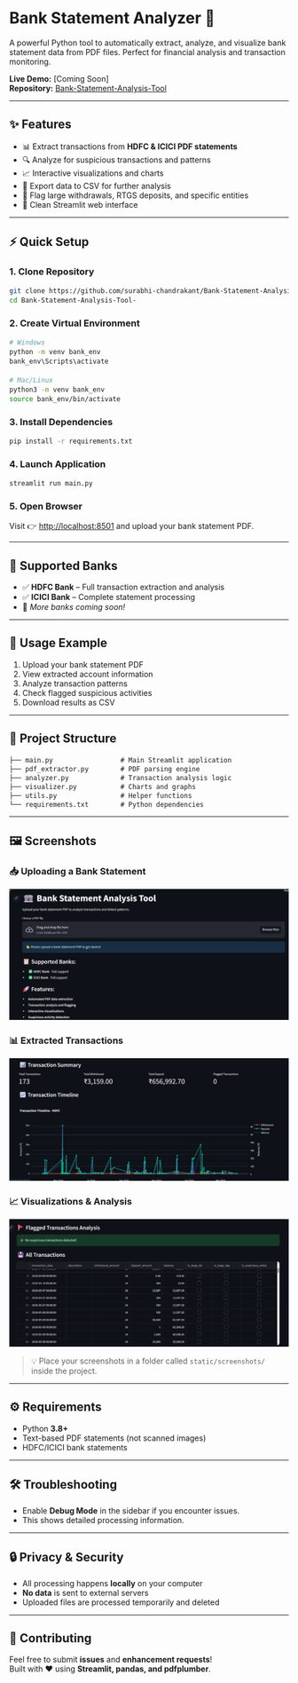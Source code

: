 # Bank Statement Analyzer 🏦

A powerful Python tool to automatically extract, analyze, and visualize bank statement data from PDF files. Perfect for financial analysis and transaction monitoring.

**Live Demo:** [Coming Soon]  
**Repository:** [Bank-Statement-Analysis-Tool](https://github.com/surabhi-chandrakant/Bank-Statement-Analysis-Tool-)

---

## ✨ Features

- 📊 Extract transactions from **HDFC & ICICI PDF statements**
- 🔍 Analyze for suspicious transactions and patterns
- 📈 Interactive visualizations and charts
- 💾 Export data to CSV for further analysis
- 🚩 Flag large withdrawals, RTGS deposits, and specific entities
- 🎯 Clean Streamlit web interface

---

## ⚡ Quick Setup

### 1. Clone Repository
```bash
git clone https://github.com/surabhi-chandrakant/Bank-Statement-Analysis-Tool-.git
cd Bank-Statement-Analysis-Tool-
```

### 2. Create Virtual Environment
```bash
# Windows
python -m venv bank_env
bank_env\Scripts\activate

# Mac/Linux
python3 -m venv bank_env
source bank_env/bin/activate
```

### 3. Install Dependencies
```bash
pip install -r requirements.txt
```

### 4. Launch Application
```bash
streamlit run main.py
```

### 5. Open Browser
Visit 👉 [http://localhost:8501](http://localhost:8501) and upload your bank statement PDF.

---

## 🏦 Supported Banks

- ✅ **HDFC Bank** – Full transaction extraction and analysis  
- ✅ **ICICI Bank** – Complete statement processing  
- 🔄 *More banks coming soon!*  

---

## 📌 Usage Example

1. Upload your bank statement PDF  
2. View extracted account information  
3. Analyze transaction patterns  
4. Check flagged suspicious activities  
5. Download results as CSV  

---

## 📂 Project Structure

```
├── main.py                 # Main Streamlit application
├── pdf_extractor.py        # PDF parsing engine
├── analyzer.py             # Transaction analysis logic
├── visualizer.py           # Charts and graphs
├── utils.py                # Helper functions
└── requirements.txt        # Python dependencies
```

---

## 🖼️ Screenshots

### 📥 Uploading a Bank Statement
![Upload Screenshot](static/screenshots/upload.png)

### 📊 Extracted Transactions
![Transactions Screenshot](static/screenshots/transactions.png)

### 📈 Visualizations & Analysis
![Charts Screenshot](static/screenshots/charts.png)

> 💡 Place your screenshots in a folder called `static/screenshots/` inside the project.

---

## ⚙️ Requirements

- Python **3.8+**
- Text-based PDF statements (not scanned images)
- HDFC/ICICI bank statements

---

## 🛠️ Troubleshooting

- Enable **Debug Mode** in the sidebar if you encounter issues.  
- This shows detailed processing information.

---

## 🔒 Privacy & Security

- All processing happens **locally** on your computer  
- **No data** is sent to external servers  
- Uploaded files are processed temporarily and deleted  

---

## 🤝 Contributing

Feel free to submit **issues** and **enhancement requests**!  
Built with ❤️ using **Streamlit, pandas, and pdfplumber**.
